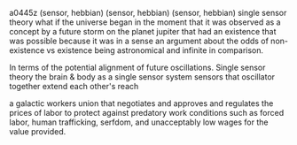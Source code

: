 a0445z
(sensor, hebbian) (sensor, hebbian) (sensor, hebbian) single sensor theory
what if the universe began in the moment that it was observed as a concept by a future storm on the planet jupiter that had an existence that was possible because it was in a sense an argument about the odds of non-existence vs existence being astronomical and infinite in comparison.

In terms of the potential alignment of future oscillations.
Single sensor theory
the brain & body as a single sensor system
sensors that oscillator together extend each other's reach

a galactic workers union
that negotiates and approves and regulates the prices of labor to protect against predatory work conditions such as forced labor, human trafficking, serfdom, and unacceptably low wages for the value provided.

